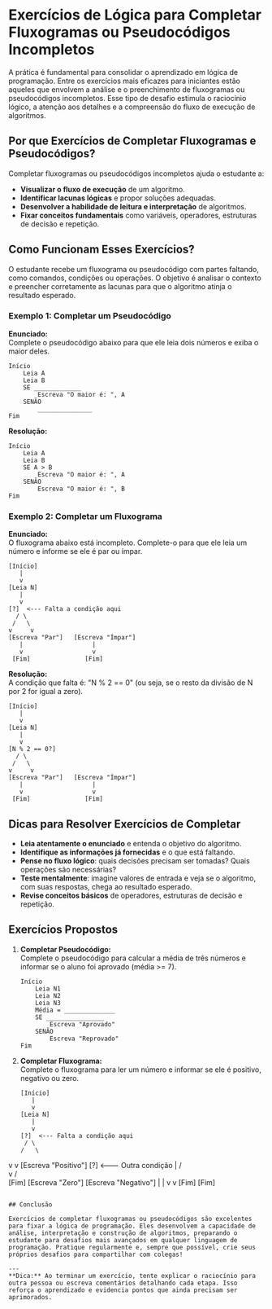 
# Exercícios de Lógica para Completar Fluxogramas ou Pseudocódigos Incompletos

A prática é fundamental para consolidar o aprendizado em lógica de programação. Entre os exercícios mais eficazes para iniciantes estão aqueles que envolvem a análise e o preenchimento de fluxogramas ou pseudocódigos incompletos. Esse tipo de desafio estimula o raciocínio lógico, a atenção aos detalhes e a compreensão do fluxo de execução de algoritmos.

## Por que Exercícios de Completar Fluxogramas e Pseudocódigos?

Completar fluxogramas ou pseudocódigos incompletos ajuda o estudante a:

- **Visualizar o fluxo de execução** de um algoritmo.
- **Identificar lacunas lógicas** e propor soluções adequadas.
- **Desenvolver a habilidade de leitura e interpretação** de algoritmos.
- **Fixar conceitos fundamentais** como variáveis, operadores, estruturas de decisão e repetição.

## Como Funcionam Esses Exercícios?

O estudante recebe um fluxograma ou pseudocódigo com partes faltando, como comandos, condições ou operações. O objetivo é analisar o contexto e preencher corretamente as lacunas para que o algoritmo atinja o resultado esperado.

### Exemplo 1: Completar um Pseudocódigo

**Enunciado:**  
Complete o pseudocódigo abaixo para que ele leia dois números e exiba o maior deles.

```plaintext
Início
    Leia A
    Leia B
    SE _____________
        Escreva "O maior é: ", A
    SENÃO
        _______________
Fim
```

**Resolução:**

```plaintext
Início
    Leia A
    Leia B
    SE A > B
        Escreva "O maior é: ", A
    SENÃO
        Escreva "O maior é: ", B
Fim
```

### Exemplo 2: Completar um Fluxograma

**Enunciado:**  
O fluxograma abaixo está incompleto. Complete-o para que ele leia um número e informe se ele é par ou ímpar.

```
[Início]
   |
   v
[Leia N]
   |
   v
[?]  <--- Falta a condição aqui
  / \
 /   \
v     v
[Escreva "Par"]   [Escreva "Ímpar"]
   |                   |
   v                   v
 [Fim]               [Fim]
```

**Resolução:**  
A condição que falta é: "N % 2 == 0" (ou seja, se o resto da divisão de N por 2 for igual a zero).

```
[Início]
   |
   v
[Leia N]
   |
   v
[N % 2 == 0?]
  / \
 /   \
v     v
[Escreva "Par"]   [Escreva "Ímpar"]
   |                   |
   v                   v
 [Fim]               [Fim]
```

## Dicas para Resolver Exercícios de Completar

- **Leia atentamente o enunciado** e entenda o objetivo do algoritmo.
- **Identifique as informações já fornecidas** e o que está faltando.
- **Pense no fluxo lógico**: quais decisões precisam ser tomadas? Quais operações são necessárias?
- **Teste mentalmente**: imagine valores de entrada e veja se o algoritmo, com suas respostas, chega ao resultado esperado.
- **Revise conceitos básicos** de operadores, estruturas de decisão e repetição.

## Exercícios Propostos

1. **Completar Pseudocódigo:**  
   Complete o pseudocódigo para calcular a média de três números e informar se o aluno foi aprovado (média >= 7).

   ```plaintext
   Início
       Leia N1
       Leia N2
       Leia N3
       Média = ______________
       SE ________________
           Escreva "Aprovado"
       SENÃO
           Escreva "Reprovado"
   Fim
   ```

2. **Completar Fluxograma:**  
   Complete o fluxograma para ler um número e informar se ele é positivo, negativo ou zero.

   ```
   [Início]
      |
      v
   [Leia N]
      |
      v
   [?]  <--- Falta a condição aqui
    / \
   /   \
  v     v
[Escreva "Positivo"]   [?] <--- Outra condição
      |                 / \
      v                /   \
    [Fim]         [Escreva "Zero"] [Escreva "Negativo"]
                        |                |
                        v                v
                      [Fim]            [Fim]
   ```

## Conclusão

Exercícios de completar fluxogramas ou pseudocódigos são excelentes para fixar a lógica de programação. Eles desenvolvem a capacidade de análise, interpretação e construção de algoritmos, preparando o estudante para desafios mais avançados em qualquer linguagem de programação. Pratique regularmente e, sempre que possível, crie seus próprios desafios para compartilhar com colegas!

---
**Dica:** Ao terminar um exercício, tente explicar o raciocínio para outra pessoa ou escreva comentários detalhando cada etapa. Isso reforça o aprendizado e evidencia pontos que ainda precisam ser aprimorados.
```
